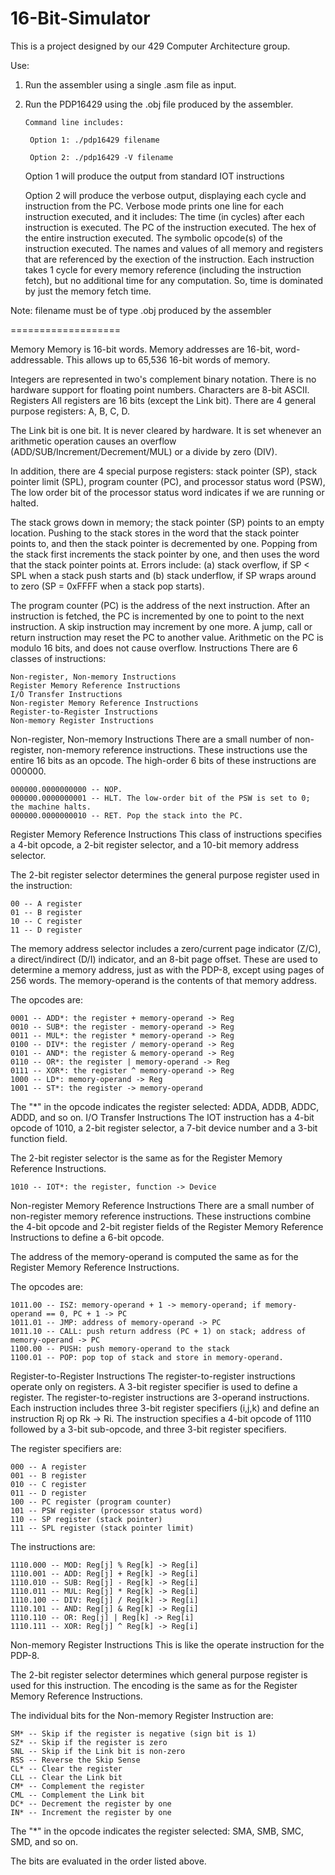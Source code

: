 16-Bit-Simulator
================

This is a project designed by our 429 Computer Architecture group. 

Use:
1. Run the assembler using a single .asm file as input.


2. Run the PDP16429 using the .obj file produced by the assembler. 

       Command line includes:
       
        Option 1: ./pdp16429 filename 
        
        Option 2: ./pdp16429 -V filename 
        
   Option 1 will produce the output from standard IOT instructions
   
   Option 2 will produce the verbose output, displaying each cycle and instruction from the PC.
    Verbose mode prints one line for each instruction executed, and it includes:
    The time (in cycles) after each instruction is executed.
    The PC of the instruction executed.
    The hex of the entire instruction executed.
    The symbolic opcode(s) of the instruction executed.
    The names and values of all memory and registers that are referenced by the exection of the instruction. 
    Each instruction takes 1 cycle for every memory reference (including the instruction fetch), but no additional       time for any computation. So, time is dominated by just the memory fetch time. 
  
  
  Note: filename must be of type .obj produced by the assembler
  

===================

 Memory
Memory is 16-bit words. Memory addresses are 16-bit, word-addressable. This allows up to 65,536 16-bit words of memory.

Integers are represented in two's complement binary notation. There is no hardware support for floating point numbers. Characters are 8-bit ASCII.
Registers
All registers are 16 bits (except the Link bit). There are 4 general purpose registers: A, B, C, D.

The Link bit is one bit. It is never cleared by hardware. It is set whenever an arithmetic operation causes an overflow (ADD/SUB/Increment/Decrement/MUL) or a divide by zero (DIV).

In addition, there are 4 special purpose registers: stack pointer (SP), stack pointer limit (SPL), program counter (PC), and processor status word (PSW), The low order bit of the processor status word indicates if we are running or halted.

The stack grows down in memory; the stack pointer (SP) points to an empty location. Pushing to the stack stores in the word that the stack pointer points to, and then the stack pointer is decremented by one. Popping from the stack first increments the stack pointer by one, and then uses the word that the stack pointer points at. Errors include: (a) stack overflow, if SP < SPL when a stack push starts and (b) stack underflow, if SP wraps around to zero (SP = 0xFFFF when a stack pop starts).

The program counter (PC) is the address of the next instruction. After an instruction is fetched, the PC is incremented by one to point to the next instruction. A skip instruction may increment by one more. A jump, call or return instruction may reset the PC to another value. Arithmetic on the PC is modulo 16 bits, and does not cause overflow.
Instructions
There are 6 classes of instructions:

    Non-register, Non-memory Instructions
    Register Memory Reference Instructions
    I/O Transfer Instructions
    Non-register Memory Reference Instructions
    Register-to-Register Instructions
    Non-memory Register Instructions 

Non-register, Non-memory Instructions
There are a small number of non-register, non-memory reference instructions. These instructions use the entire 16 bits as an opcode. The high-order 6 bits of these instructions are 000000.

    000000.0000000000 -- NOP.
    000000.0000000001 -- HLT. The low-order bit of the PSW is set to 0; the machine halts.
    000000.0000000010 -- RET. Pop the stack into the PC. 

Register Memory Reference Instructions
This class of instructions specifies a 4-bit opcode, a 2-bit register selector, and a 10-bit memory address selector.

The 2-bit register selector determines the general purpose register used in the instruction:

    00 -- A register
    01 -- B register
    10 -- C register
    11 -- D register 

The memory address selector includes a zero/current page indicator (Z/C), a direct/indirect (D/I) indicator, and an 8-bit page offset. These are used to determine a memory address, just as with the PDP-8, except using pages of 256 words. The memory-operand is the contents of that memory address.

The opcodes are:

    0001 -- ADD*: the register + memory-operand -> Reg
    0010 -- SUB*: the register - memory-operand -> Reg
    0011 -- MUL*: the register * memory-operand -> Reg
    0100 -- DIV*: the register / memory-operand -> Reg
    0101 -- AND*: the register & memory-operand -> Reg
    0110 -- OR*: the register | memory-operand -> Reg
    0111 -- XOR*: the register ^ memory-operand -> Reg
    1000 -- LD*: memory-operand -> Reg
    1001 -- ST*: the register -> memory-operand 

The "*" in the opcode indicates the register selected: ADDA, ADDB, ADDC, ADDD, and so on.
I/O Transfer Instructions
The IOT instruction has a 4-bit opcode of 1010, a 2-bit register selector, a 7-bit device number and a 3-bit function field.

The 2-bit register selector is the same as for the Register Memory Reference Instructions.

    1010 -- IOT*: the register, function -> Device 

Non-register Memory Reference Instructions
There are a small number of non-register memory reference instructions. These instructions combine the 4-bit opcode and 2-bit register fields of the Register Memory Reference Instructions to define a 6-bit opcode.

The address of the memory-operand is computed the same as for the Register Memory Reference Instructions.

The opcodes are:

    1011.00 -- ISZ: memory-operand + 1 -> memory-operand; if memory-operand == 0, PC + 1 -> PC
    1011.01 -- JMP: address of memory-operand -> PC
    1011.10 -- CALL: push return address (PC + 1) on stack; address of memory-operand -> PC
    1100.00 -- PUSH: push memory-operand to the stack
    1100.01 -- POP: pop top of stack and store in memory-operand. 

Register-to-Register Instructions
The register-to-register instructions operate only on registers. A 3-bit register specifier is used to define a register. The register-to-register instructions are 3-operand instructions. Each instruction includes three 3-bit register specifiers (i,j,k) and define an instruction Rj op Rk -> Ri. The instruction specifies a 4-bit opcode of 1110 followed by a 3-bit sub-opcode, and three 3-bit register specifiers.

The register specifiers are:

    000 -- A register
    001 -- B register
    010 -- C register
    011 -- D register
    100 -- PC register (program counter)
    101 -- PSW register (processor status word)
    110 -- SP register (stack pointer)
    111 -- SPL register (stack pointer limit) 

The instructions are:

    1110.000 -- MOD: Reg[j] % Reg[k] -> Reg[i]
    1110.001 -- ADD: Reg[j] + Reg[k] -> Reg[i]
    1110.010 -- SUB: Reg[j] - Reg[k] -> Reg[i]
    1110.011 -- MUL: Reg[j] * Reg[k] -> Reg[i]
    1110.100 -- DIV: Reg[j] / Reg[k] -> Reg[i]
    1110.101 -- AND: Reg[j] & Reg[k] -> Reg[i]
    1110.110 -- OR: Reg[j] | Reg[k] -> Reg[i]
    1110.111 -- XOR: Reg[j] ^ Reg[k] -> Reg[i] 

Non-memory Register Instructions
This is like the operate instruction for the PDP-8.

The 2-bit register selector determines which general purpose register is used for this instruction. The encoding is the same as for the Register Memory Reference Instructions.

The individual bits for the Non-memory Register Instruction are:

    SM* -- Skip if the register is negative (sign bit is 1)
    SZ* -- Skip if the register is zero
    SNL -- Skip if the Link bit is non-zero
    RSS -- Reverse the Skip Sense
    CL* -- Clear the register
    CLL -- Clear the Link bit
    CM* -- Complement the register
    CML -- Complement the Link bit
    DC* -- Decrement the register by one
    IN* -- Increment the register by one 

The "*" in the opcode indicates the register selected: SMA, SMB, SMC, SMD, and so on.

The bits are evaluated in the order listed above. 

